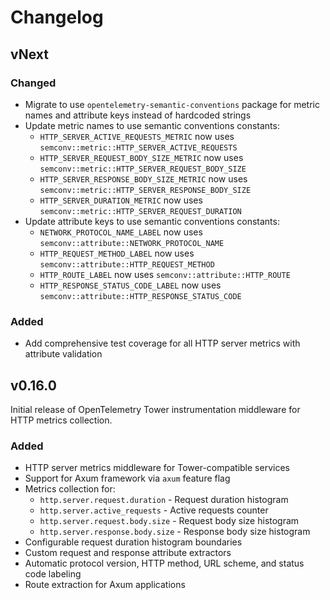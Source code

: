 # Changelog

## vNext

### Changed

* Migrate to use `opentelemetry-semantic-conventions` package for metric names and attribute keys instead of hardcoded strings
* Update metric names to use semantic conventions constants:
  - `HTTP_SERVER_ACTIVE_REQUESTS_METRIC` now uses `semconv::metric::HTTP_SERVER_ACTIVE_REQUESTS`
  - `HTTP_SERVER_REQUEST_BODY_SIZE_METRIC` now uses `semconv::metric::HTTP_SERVER_REQUEST_BODY_SIZE`
  - `HTTP_SERVER_RESPONSE_BODY_SIZE_METRIC` now uses `semconv::metric::HTTP_SERVER_RESPONSE_BODY_SIZE`
  - `HTTP_SERVER_DURATION_METRIC` now uses `semconv::metric::HTTP_SERVER_REQUEST_DURATION`
* Update attribute keys to use semantic conventions constants:
  - `NETWORK_PROTOCOL_NAME_LABEL` now uses `semconv::attribute::NETWORK_PROTOCOL_NAME`
  - `HTTP_REQUEST_METHOD_LABEL` now uses `semconv::attribute::HTTP_REQUEST_METHOD`
  - `HTTP_ROUTE_LABEL` now uses `semconv::attribute::HTTP_ROUTE`
  - `HTTP_RESPONSE_STATUS_CODE_LABEL` now uses `semconv::attribute::HTTP_RESPONSE_STATUS_CODE`

### Added

* Add comprehensive test coverage for all HTTP server metrics with attribute validation

## v0.16.0

Initial release of OpenTelemetry Tower instrumentation middleware for HTTP metrics collection.

### Added

* HTTP server metrics middleware for Tower-compatible services
* Support for Axum framework via `axum` feature flag
* Metrics collection for:
  - `http.server.request.duration` - Request duration histogram
  - `http.server.active_requests` - Active requests counter
  - `http.server.request.body.size` - Request body size histogram
  - `http.server.response.body.size` - Response body size histogram
* Configurable request duration histogram boundaries
* Custom request and response attribute extractors
* Automatic protocol version, HTTP method, URL scheme, and status code labeling
* Route extraction for Axum applications
